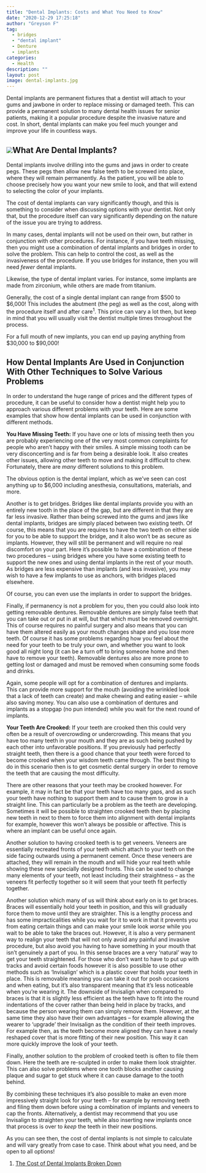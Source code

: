 ```yaml
---
title: "Dental Implants: Costs and What You Need to Know"
date: "2020-12-29 17:25:18"
author: "Greyson F"
tag:
  - bridges
  - "dental implant"
  - Denture
  - implants
categories:
  - Health
description: ""
layout: post
image: dental-implants.jpg
---
```


Dental implants are permanent fixtures that a dentist will attach to your gums and jawbone in order to replace missing or damaged teeth. This can provide a permanent solution to many dental health issues for senior patients, making it a popular procedure despite the invasive nature and cost. In short, dental implants can make you feel much younger and improve your life in countless ways.

## ![](/posts/dental-implants-1024x768.jpg)What Are Dental Implants?

Dental implants involve drilling into the gums and jaws in order to create pegs. These pegs then allow new false teeth to be screwed into place, where they will remain permanently. As the patient, you will be able to choose precisely how you want your new smile to look, and that will extend to selecting the color of your implants.

The cost of dental implants can vary significantly though, and this is something to consider when discussing options with your dentist. Not only that, but the procedure itself can vary significantly depending on the nature of the issue you are trying to address.

In many cases, dental implants will not be used on their own, but rather in conjunction with other procedures. For instance, if you have teeth missing, then you might use a combination of dental implants and bridges in order to solve the problem. This can help to control the cost, as well as the invasiveness of the procedure. If you use bridges for instance, then you will need _fewer_ dental implants.

Likewise, the type of dental implant varies. For instance, some implants are made from zirconium, while others are made from titanium.

Generally, the cost of a single dental implant can range from $500 to $6,000! This includes the abutment (the peg) as well as the cost, along with the procedure itself and after care<sup>1</sup>. This price can vary a lot then, but keep in mind that you will usually visit the dentist multiple times throughout the process.

For a full mouth of new implants, you can end up paying anything from $30,000 to $90,000!

## How Dental Implants Are Used in Conjunction With Other Techniques to Solve Various Problems

In order to understand the huge range of prices and the different types of procedure, it can be useful to consider how a dentist might help you to approach various different problems with your teeth. Here are some examples that show how dental implants can be used in conjunction with different methods.

**You Have Missing Teeth:** If you have one or lots of missing teeth then you are probably experiencing one of the very most common complaints for people who aren’t happy with their smiles. A simple missing tooth can be very disconcerting and is far from being a desirable look. It also creates other issues, allowing other teeth to move and making it difficult to chew. Fortunately, there are _many_ different solutions to this problem.

The obvious option is the dental implant, which as we’ve seen can cost anything up to $6,000 including anesthesia, consultations, materials, and more.

Another is to get bridges. Bridges like dental implants provide you with an entirely new tooth in the place of the gap, but are different in that they are far less invasive. Rather than being screwed into the gums and jaws like dental implants, bridges are simply placed between two existing teeth. Of course, this means that you are requires to have the two teeth on either side for you to be able to support the bridge, and it also won’t be as secure as implants. However, they will still be permanent and will require no real discomfort on your part. Here it’s possible to have a combination of these two procedures – using bridges where you have some existing teeth to support the new ones and using dental implants in the rest of your mouth. As bridges are less expensive than implants (and less invasive), you may wish to have a few implants to use as anchors, with bridges placed elsewhere.

Of course, you can even use the implants in order to support the bridges.

Finally, if permanency is not a problem for you, then you could also look into getting removable dentures. Removable dentures are simply false teeth that you can take out or put in at will, but that which must be removed overnight. This of course requires no painful surgery and also means that you can have them altered easily as your mouth changes shape and you lose more teeth. Of course it has some problems regarding how you feel about the need for your teeth to be truly your own, and whether you want to look good all night long (it can be a turn off to bring someone home and then have to remove your teeth). Removable dentures also are more prone to getting lost or damaged and must be removed when consuming some foods and drinks.

Again, some people will opt for a combination of dentures and implants. This can provide more support for the mouth (avoiding the wrinkled look that a lack of teeth can create) and make chewing and eating easier – while also saving money. You can also use a combination of dentures and implants as a stopgap (no pun intended) while you wait for the next round of implants.

**Your Teeth Are Crooked:** If your teeth are crooked then this could very often be a result of overcrowding or undercrowding. This means that you have too many teeth in your mouth and they are as such being pushed by each other into unfavorable positions. If you previously had perfectly straight teeth, then there is a good chance that your teeth were forced to become crooked when your wisdom teeth came through. The best thing to do in this scenario then is to get cosmetic dental surgery in order to remove the teeth that are causing the most difficulty.

There are other reasons that your teeth may be crooked however. For example, it may in fact be that your teeth have too many gaps, and as such your teeth have nothing to support them and to cause them to grow in a straight line. This can particularly be a problem as the teeth are developing. Sometimes it will be possible to straighten crooked teeth then by placing new teeth in next to them to force them into alignment with dental implants for example, however this won’t always be possible or affective. This is where an implant can be useful once again.

Another solution to having crooked teeth is to get veneers. Veneers are essentially recreated fronts of your teeth which attach to your teeth on the side facing outwards using a permanent cement. Once these veneers are attached, they will remain in the mouth and will hide your real teeth while showing these new specially designed fronts. This can be used to change many elements of your teeth, not least including their straightness – as the veneers fit perfectly together so it will seem that your teeth fit perfectly together.

Another solution which many of us will think about early on is to get braces. Braces will essentially hold your teeth in position, and this will gradually force them to move until they are straighter. This is a lengthy process and has some impracticalities while you wait for it to work in that it prevents you from eating certain things and can make your smile look _worse_ while you wait to be able to take the braces out. However, it is also a very permanent way to realign your teeth that will not only avoid any painful and invasive procedure, but also avoid you having to have something in your mouth that isn’t genuinely a part of you. In this sense braces are a very ‘natural’ way to get your teeth straightened. For those who don’t want to have to put up with tracks and avoid certain foods however it is also possible to use other methods such as ‘Invisalign’ which is a plastic cover that holds your teeth in place. This is removable meaning you can take it out for posh occasions and when eating, but it’s also transparent meaning that it’s less noticeable when you’re wearing it. The downside of Invisalign when compared to braces is that it is slightly less efficient as the teeth have to fit into the round indentations of the cover rather than being held in place by tracks, and because the person wearing them can simply remove them. However, at the same time they also have their own advantages – for example allowing the wearer to ‘upgrade’ their Invisalign as the condition of their teeth improves. For example then, as the teeth become more aligned they can have a newly reshaped cover that is more fitting of their new position. This way it can more quickly improve the look of your teeth.

Finally, another solution to the problem of crooked teeth is often to file them down. Here the teeth are re-sculpted in order to make them look straighter. This can also solve problems where one tooth blocks another causing plaque and sugar to get stuck where it can cause damage to the tooth behind.

By combining these techniques it’s also possible to make an even more impressively straight look for your teeth – for example by removing teeth and filing them down before using a combination of implants and veneers to cap the fronts. Alternatively, a dentist may recommend that you use Invisalign to straighten your teeth, while also inserting new implants once that process is over to _keep_ the teeth in their new positions.

As you can see then, the cost of dental implants is not simple to calculate and will vary greatly from case to case. Think about what you need, and be open to all options!

1. [The Cost of Dental Implants Broken Down](https://www.spiritdental.com/blog/individuals/the-cost-of-dental-implants-broken-down)
